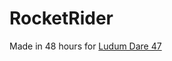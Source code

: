 # RocketRider
Made in 48 hours for [Ludum Dare 47](https://ldjam.com/events/ludum-dare/47/rocket-rider)

